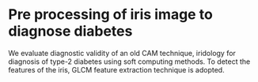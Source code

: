 # Pre processing of iris image to diagnose diabetes
 We evaluate diagnostic validity of an old CAM technique, iridology for diagnosis of type-2 diabetes using soft computing methods. 
 To detect the features of the iris, GLCM feature extraction technique is adopted.
